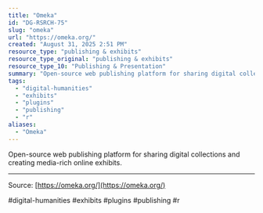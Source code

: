 ```yaml
---
title: "Omeka"
id: "DG-RSRCH-75"
slug: "omeka"
url: "https://omeka.org/"
created: "August 31, 2025 2:51 PM"
resource_type: "publishing & exhibits"
resource_type_original: "publishing & exhibits"
resource_type_10: "Publishing & Presentation"
summary: "Open-source web publishing platform for sharing digital collections and creating media-rich online exhibits."
tags:
  - "digital-humanities"
  - "exhibits"
  - "plugins"
  - "publishing"
  - "r"
aliases:
  - "Omeka"
---
```


Open-source web publishing platform for sharing digital collections and creating media-rich online exhibits.

---

Source: [https://omeka.org/](https://omeka.org/)

#digital-humanities #exhibits #plugins #publishing #r
